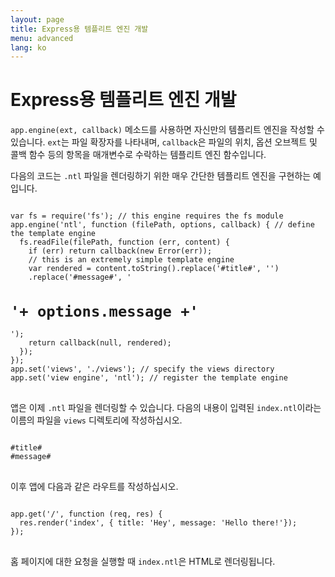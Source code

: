 ```yaml
---
layout: page
title: Express용 템플리트 엔진 개발
menu: advanced
lang: ko
---
```

<!---
 Copyright (c) 2016 StrongLoop, IBM, and Express Contributors
 License: MIT
-->

# Express용 템플리트 엔진 개발

`app.engine(ext, callback)` 메소드를 사용하면 자신만의 템플리트 엔진을 작성할 수 있습니다. `ext`는 파일 확장자를 나타내며, `callback`은 파일의 위치, 옵션 오브젝트 및 콜백 함수 등의 항목을 매개변수로 수락하는 템플리트 엔진 함수입니다.

다음의 코드는 `.ntl` 파일을 렌더링하기 위한 매우 간단한 템플리트 엔진을 구현하는 예입니다.

<pre>
<code class="language-javascript" translate="no">
var fs = require('fs'); // this engine requires the fs module
app.engine('ntl', function (filePath, options, callback) { // define the template engine
  fs.readFile(filePath, function (err, content) {
    if (err) return callback(new Error(err));
    // this is an extremely simple template engine
    var rendered = content.toString().replace('#title#', '<title>'+ options.title +'</title>')
    .replace('#message#', '<h1>'+ options.message +'</h1>');
    return callback(null, rendered);
  });
});
app.set('views', './views'); // specify the views directory
app.set('view engine', 'ntl'); // register the template engine
</code>
</pre>

앱은 이제 `.ntl` 파일을 렌더링할 수 있습니다. 다음의 내용이 입력된 `index.ntl`이라는 이름의 파일을 `views` 디렉토리에 작성하십시오.

<pre>
<code class="language-javascript" translate="no">
#title#
#message#
</code>
</pre>
이후 앱에 다음과 같은 라우트를 작성하십시오.

<pre>
<code class="language-javascript" translate="no">
app.get('/', function (req, res) {
  res.render('index', { title: 'Hey', message: 'Hello there!'});
});
</code>
</pre>
홈 페이지에 대한 요청을 실행할 때 `index.ntl`은 HTML로 렌더링됩니다.
